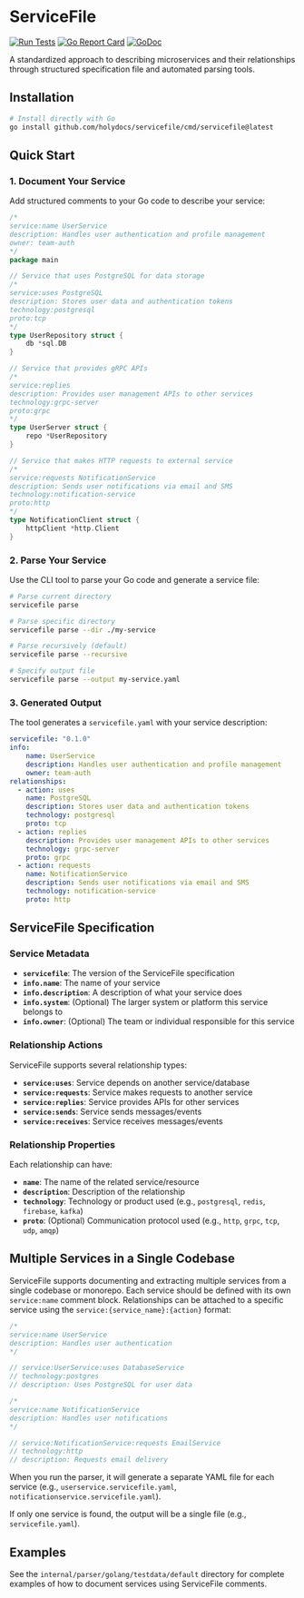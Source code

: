 # ServiceFile

[![Run Tests](https://github.com/holydocs/servicefile/actions/workflows/go.yml/badge.svg?branch=main)](https://github.com/holydocs/servicefile/actions/workflows/go.yml)
[![Go Report Card](https://goreportcard.com/badge/github.com/holydocs/servicefile)](https://goreportcard.com/report/github.com/holydocs/servicefile)
[![GoDoc](https://godoc.org/github.com/holydocs/servicefile?status.svg)](https://godoc.org/github.com/holydocs/servicefile)

A standardized approach to describing microservices and their relationships through structured specification file and automated parsing tools.

## Installation

```bash
# Install directly with Go
go install github.com/holydocs/servicefile/cmd/servicefile@latest
```

## Quick Start

### 1. Document Your Service

Add structured comments to your Go code to describe your service:

```go
/*
service:name UserService
description: Handles user authentication and profile management
owner: team-auth
*/
package main

// Service that uses PostgreSQL for data storage
/*
service:uses PostgreSQL
description: Stores user data and authentication tokens
technology:postgresql
proto:tcp
*/
type UserRepository struct {
    db *sql.DB
}

// Service that provides gRPC APIs
/*
service:replies
description: Provides user management APIs to other services
technology:grpc-server
proto:grpc
*/
type UserServer struct {
    repo *UserRepository
}

// Service that makes HTTP requests to external service
/*
service:requests NotificationService
description: Sends user notifications via email and SMS
technology:notification-service
proto:http
*/
type NotificationClient struct {
    httpClient *http.Client
}
```

### 2. Parse Your Service

Use the CLI tool to parse your Go code and generate a service file:

```bash
# Parse current directory
servicefile parse

# Parse specific directory
servicefile parse --dir ./my-service

# Parse recursively (default)
servicefile parse --recursive

# Specify output file
servicefile parse --output my-service.yaml
```

### 3. Generated Output

The tool generates a `servicefile.yaml` with your service description:

```yaml
servicefile: "0.1.0"
info:
    name: UserService
    description: Handles user authentication and profile management
    owner: team-auth
relationships:
  - action: uses
    name: PostgreSQL
    description: Stores user data and authentication tokens
    technology: postgresql
    proto: tcp
  - action: replies
    description: Provides user management APIs to other services
    technology: grpc-server
    proto: grpc
  - action: requests
    name: NotificationService
    description: Sends user notifications via email and SMS
    technology: notification-service
    proto: http
```

## ServiceFile Specification

### Service Metadata

- **`servicefile`**: The version of the ServiceFile specification
- **`info.name`**: The name of your service
- **`info.description`**: A description of what your service does
- **`info.system`**: (Optional) The larger system or platform this service belongs to
- **`info.owner`**: (Optional) The team or individual responsible for this service

### Relationship Actions

ServiceFile supports several relationship types:

- **`service:uses`**: Service depends on another service/database
- **`service:requests`**: Service makes requests to another service
- **`service:replies`**: Service provides APIs for other services
- **`service:sends`**: Service sends messages/events
- **`service:receives`**: Service receives messages/events

### Relationship Properties

Each relationship can have:

- **`name`**: The name of the related service/resource
- **`description`**: Description of the relationship
- **`technology`**: Technology or product used (e.g., `postgresql`, `redis`, `firebase`, `kafka`)
- **`proto`**: (Optional) Communication protocol used (e.g., `http`, `grpc`, `tcp`, `udp`, `amqp`)

## Multiple Services in a Single Codebase

ServiceFile supports documenting and extracting multiple services from a single codebase or monorepo. Each service should be defined with its own `service:name` comment block. Relationships can be attached to a specific service using the `service:{service_name}:{action}` format:

```go
/*
service:name UserService
description: Handles user authentication
*/

// service:UserService:uses DatabaseService
// technology:postgres
// description: Uses PostgreSQL for user data

/*
service:name NotificationService
description: Handles user notifications
*/

// service:NotificationService:requests EmailService
// technology:http
// description: Requests email delivery
```

When you run the parser, it will generate a separate YAML file for each service (e.g., `userservice.servicefile.yaml`, `notificationservice.servicefile.yaml`).

If only one service is found, the output will be a single file (e.g., `servicefile.yaml`).

## Examples

See the `internal/parser/golang/testdata/default` directory for complete examples of how to document services using ServiceFile comments.
